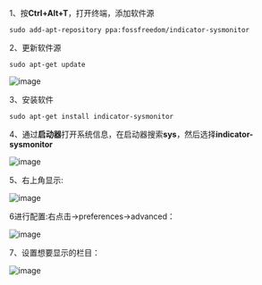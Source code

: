 1、按**Ctrl+Alt+T**，打开终端，添加软件源

`sudo add-apt-repository ppa:fossfreedom/indicator-sysmonitor  `

2、更新软件源

`sudo apt-get update`

![image](https://upload-images.jianshu.io/upload_images/14555448-cdf92f96bd1f148a.png?imageMogr2/auto-orient/strip%7CimageView2/2/w/1240)

3、安装软件

`sudo apt-get install indicator-sysmonitor`

4、通过**启动器**打开系统信息，在启动器搜索**sys**，然后选择**indicator-sysmonitor**

![image](https://upload-images.jianshu.io/upload_images/14555448-228b0126fc83cfbe.png?imageMogr2/auto-orient/strip%7CimageView2/2/w/1240)

5、右上角显示:

![image](https://upload-images.jianshu.io/upload_images/14555448-2a3d0839cd76d76f.png?imageMogr2/auto-orient/strip%7CimageView2/2/w/1240)

6进行配置:右点击->preferences->advanced：

![image](https://upload-images.jianshu.io/upload_images/14555448-086f38cd1f2515b6.png?imageMogr2/auto-orient/strip%7CimageView2/2/w/1240)

7、设置想要显示的栏目：

![image](https://upload-images.jianshu.io/upload_images/14555448-8c4a750d5809d9cf.png?imageMogr2/auto-orient/strip%7CimageView2/2/w/1240)
